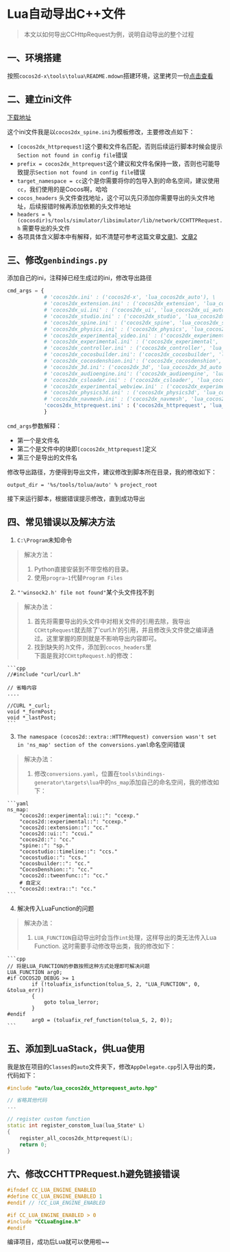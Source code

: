 Lua自动导出C++文件
================
> 本文以如何导出CCHttpRequest为例，说明自动导出的整个过程

## 一、环境搭建
按照`cocos2d-x\tools\tolua\README.mdown`搭建环境，这里拷贝一份[点击查看](Lua自动导出环境搭建.md)


## 二、建立ini文件

[下载地址](cocos2dx_httprequest.ini)

这个ini文件我是以`cocos2dx_spine.ini`为模板修改，主要修改点如下：
- `[cocos2dx_httprequest]`这个要和文件名匹配，否则后续运行脚本时候会提示`Section not found in config file`错误
- `prefix = cocos2dx_httprequest`这个建议和文件名保持一致，否则也可能导致提示`Section not found in config file`错误
- `target_namespace = cc`这个是你需要将你的包导入到的命名空间，建议使用`cc`，我们使用的是Cocos啊，哈哈
- `cocos_headers` 头文件查找地址，这个可以先只添加你需要导出的头文件地址，后续报错时候再添加依赖的头文件地址
- `headers = %(cocosdir)s/tools/simulator/libsimulator/lib/network/CCHTTPRequest.h` 需要导出的头文件
- 各项具体含义脚本中有解释，如不清楚可参考这篇文章[文章1][1]、[文章2][2]

## 三、修改`genbindings.py`

添加自己的ini，注释掉已经生成过的ini，修改导出路径
```Python
cmd_args = {
            # 'cocos2dx.ini' : ('cocos2d-x', 'lua_cocos2dx_auto'), \
            # 'cocos2dx_extension.ini' : ('cocos2dx_extension', 'lua_cocos2dx_extension_auto'), \
            # 'cocos2dx_ui.ini' : ('cocos2dx_ui', 'lua_cocos2dx_ui_auto'), \
            # 'cocos2dx_studio.ini' : ('cocos2dx_studio', 'lua_cocos2dx_studio_auto'), \
            # 'cocos2dx_spine.ini' : ('cocos2dx_spine', 'lua_cocos2dx_spine_auto'), \
            # 'cocos2dx_physics.ini' : ('cocos2dx_physics', 'lua_cocos2dx_physics_auto'), \
            # 'cocos2dx_experimental_video.ini' : ('cocos2dx_experimental_video', 'lua_cocos2dx_experimental_video_auto'), \
            # 'cocos2dx_experimental.ini' : ('cocos2dx_experimental', 'lua_cocos2dx_experimental_auto'), \
            # 'cocos2dx_controller.ini' : ('cocos2dx_controller', 'lua_cocos2dx_controller_auto'), \
            # 'cocos2dx_cocosbuilder.ini': ('cocos2dx_cocosbuilder', 'lua_cocos2dx_cocosbuilder_auto'), \
            # 'cocos2dx_cocosdenshion.ini': ('cocos2dx_cocosdenshion', 'lua_cocos2dx_cocosdenshion_auto'), \
            # 'cocos2dx_3d.ini': ('cocos2dx_3d', 'lua_cocos2dx_3d_auto'), \
            # 'cocos2dx_audioengine.ini': ('cocos2dx_audioengine', 'lua_cocos2dx_audioengine_auto'), \
            # 'cocos2dx_csloader.ini' : ('cocos2dx_csloader', 'lua_cocos2dx_csloader_auto'), \
            # 'cocos2dx_experimental_webview.ini' : ('cocos2dx_experimental_webview', 'lua_cocos2dx_experimental_webview_auto'), \
            # 'cocos2dx_physics3d.ini' : ('cocos2dx_physics3d', 'lua_cocos2dx_physics3d_auto'), \
            # 'cocos2dx_navmesh.ini' : ('cocos2dx_navmesh', 'lua_cocos2dx_navmesh_auto'), \
            'cocos2dx_httprequest.ini' : ('cocos2dx_httprequest', 'lua_cocos2dx_httprequest_auto'),\
            }
```

`cmd_args`参数解释：
- 第一个是文件名
- 第二个是文件中的块即`[cocos2dx_httprequest]`定义
- 第三个是导出的文件名

修改导出路径，方便得到导出文件，建议修改到脚本所在目录，我的修改如下：

`output_dir = '%s/tools/tolua/auto' % project_root`

接下来运行脚本，根据错误提示修改，直到成功导出

## 四、常见错误以及解决方法

1. `C:\Program`未知命令
> 解决方法：<br>
> 1. Python直接安装到不带空格的目录。 <br>
> 2. 使用`progra~1`代替`Program Files`

2. `"'winsock2.h' file not found"`某个头文件找不到
> 解决办法：<br>
> 1. 首先将需要导出的头文件中对相关文件的引用去除，我导出`CCHttpRequest`就去除了'curl.h'的引用，并且修改头文件使之编译通过。这里掌握的原则就是不影响导出内容即可。<br>
> 2. 找到缺失的.h文件，添加到`cocos_headers`里<br>
> 下面是我对`CCHttpRequest.h`的修改：

	```cpp
	//#include "curl/curl.h"

	// 省略内容
	....

	//CURL *_curl;
	void *_formPost;
	void *_lastPost;
	```
3. `The namespace (cocos2d::extra::HTTPRequest) conversion wasn't set in 'ns_map' section of the conversions.yaml`命名空间错误
> 解决办法：
> 1. 修改`conversions.yaml`，位置在`tools\bindings-generator\targets\lua`中的`ns_map`添加自己的命名空间，我的修改如下：

	```yaml
	ns_map:
		"cocos2d::experimental::ui::": "ccexp."
		"cocos2d::experimental::": "ccexp."
		"cocos2d::extension::": "cc."
		"cocos2d::ui::": "ccui."
		"cocos2d::": "cc."
		"spine::": "sp."
		"cocostudio::timeline::": "ccs."
		"cocostudio::": "ccs."
		"cocosbuilder::": "cc."
		"CocosDenshion::": "cc."
		"cocos2d::tweenfunc::": "cc."
		# 自定义
		"cocos2d::extra::": "cc."
	```
4. 解决传入LuaFunction的问题
> 解决办法：
> 1. `LUA_FUNCTION`自动导出时会当作`int`处理，这样导出的类无法传入Lua Function. 这时需要手动修改导出类，我的修改如下：

	```cpp
	// 将是LUA_FUNCTION的参数按照这种方式处理即可解决问题
	LUA_FUNCTION arg0;
	#if COCOS2D_DEBUG >= 1
			if (!toluafix_isfunction(tolua_S, 2, "LUA_FUNCTION", 0, &tolua_err))
			{
				goto tolua_lerror;
			}
	#endif
			arg0 = (toluafix_ref_function(tolua_S, 2, 0));
	```


## 五、添加到LuaStack，供Lua使用

我是放在项目的`Classes`的`auto`文件夹下，修改`AppDelegate.cpp`引入导出的类，代码如下：

```cpp
#include "auto/lua_cocos2dx_httprequest_auto.hpp"

// 省略其他代码
...

// register custom function
static int register_constom_lua(lua_State* L)
{
    register_all_cocos2dx_httprequest(L);
	return 0;
}
```

## 六、修改CCHTTPRequest.h避免链接错误
```cpp
#ifndef CC_LUA_ENGINE_ENABLED
#define CC_LUA_ENGINE_ENABLED 1
#endif // !CC_LUA_ENGINE_ENABLED

#if CC_LUA_ENGINE_ENABLED > 0
#include "CCLuaEngine.h"
#endif
```

编译项目，成功后Lua就可以使用啦~~

[1]: http://www.cocoachina.com/bbs/read.php?tid=196416
[2]: http://www.cocoachina.com/bbs/read.php?tid-226362-page-1.html

